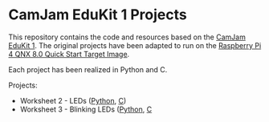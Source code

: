 # CamJam EduKit 1 Projects

This repository contains the code and resources based on the [CamJam EduKit 1](https://camjam.me/?page_id=236). The original projects have been adapted to run on the [Raspberry Pi 4 QNX 8.0 Quick Start Target Image](https://gitlab.com/qnx/quick-start-images/raspberry-pi-qnx-8.0-quick-start-image).

Each project has been realized in Python and C.

Projects:
* Worksheet 2 - LEDs ([Python](./worksheet2/python/), [C](./worksheet2/C/))
* Worksheet 3 - Blinking LEDs ([Python](./worksheet3/python/), [C](./worksheet3/C/)